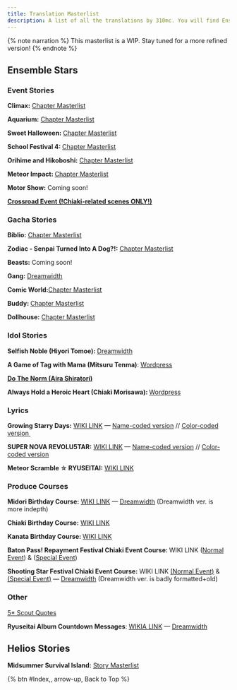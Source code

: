 ```yaml
---
title: Translation Masterlist
description: A list of all the translations by 310mc. You will find Enstars and Helios translations here.
---
```


{% note narration %}
This masterlist is a WIP. Stay tuned for a more refined version!
{% endnote %}
## Ensemble Stars
### Event Stories
<p><strong>Climax:</strong> <a href="https://euni2319.dreamwidth.org/8614.html">Chapter Masterlist</a></p>
<p><strong>Aquarium:</strong> <a href="https://euni2319.dreamwidth.org/10207.html">Chapter Masterlist</a></p>
<p><strong>Sweet Halloween:</strong> <a href="https://euni2319.dreamwidth.org/15004.html">Chapter Masterlist</a></p>
<p><strong>School Festival 4: </strong><a href="https://euni2319.wordpress.com/2019/05/21/school-festival-4-chapter-masterlist/">Chapter Masterlist</a></p>
<p><strong>Orihime and Hikoboshi:</strong> <a href="https://euni2319.dreamwidth.org/24376.html">Chapter Masterlist</a></p>
<p><strong>Meteor Impact: </strong><a href="/meteor_impact">Chapter Masterlist</a></p>
<p><strong>Motor Show:</strong> Coming soon!</p>
<p><strong><a href="https://euni2319.dreamwidth.org/4502.html">Crossroad Event (!Chiaki-related scenes ONLY!)</a></strong></p>


### Gacha Stories
<p><strong>Biblio:</strong> <a href="https://euni2319.dreamwidth.org/2418.html">Chapter Masterlist</a></p>
<p><strong>Zodiac - Senpai Turned Into A Dog?!:</strong> <a href="https://euni2319.dreamwidth.org/17153.html">Chapter Masterlist</a></p>
<p><strong>Beasts:</strong> Coming soon!</p>
<p><strong>Gang:</strong> <a href="https://euni2319.dreamwidth.org/22838.html">Dreamwidth</a></p>
<p><strong>Comic World:</strong><a href="https://euni2319.wordpress.com/2019/01/19/comic-world-chapter-masterlist/">Chapter Masterlist</a></p>
<p><strong>Buddy: </strong><a href="https://euni2319.wordpress.com/2020/01/17/buddy-chapter-masterlist/">Chapter Masterlist</a></p>
<p><strong>Dollhouse:</strong> <a href="https://euni2319.wordpress.com/2020/08/24/dollhouse-chapter-masterlist/">Chapter Masterlist</a></p>


### Idol Stories
<p><strong>Selfish Noble (Hiyori Tomoe):</strong> <a href="https://euni2319.dreamwidth.org/2918.html">Dreamwidth</a></p>
<p><strong>A Game of Tag with Mama (</strong><strong>Mitsuru Tenma)</strong>: <a href="https://euni2319.wordpress.com/2019/05/07/a-game-of-tag-with-mama/">Wordpress</a></p>
<p><strong><a href="/do_the_norm/">Do The Norm (Aira Shiratori)</a></strong>
<p><strong>Always Hold a Heroic Heart (Chiaki Morisawa): </strong><a href="https://euni2319.wordpress.com/2020/09/10/always-hold-a-heroic-heart/">Wordpress</a></p>

### Lyrics
<p><strong>Growing Starry Days:</strong>&nbsp;<a href="https://ensemble-stars.fandom.com/wiki/Vol.1_%22RYUSEITAI%22_3">WIKI LINK</a> —&nbsp;<a href="http://euni2319.dreamwidth.org/5349.html">Name-coded version</a> // <a href="https://euni2319.dreamwidth.org/3228.html">Color-coded version&nbsp;</a></p>
<p><strong>SUPER NOVA REVOLU5TAR:</strong>&nbsp;<a href="https://ensemble-stars.fandom.com/wiki/Vol.1_%22RYUSEITAI%22_3">WIKI LINK</a> —&nbsp;<a href="https://euni2319.dreamwidth.org/4867.html">Name-coded version</a> // <a href="https://euni2319.dreamwidth.org/3480.html">Color-coded version</a></p>
<p><strong>Meteor Scramble ☆ RYUSEITAI:</strong> <a href="https://ensemble-stars.fandom.com/wiki/Ensemble_Stars!_ED_Collection_Vol.4">WIKI LINK</a></p>

### Produce Courses
<p><strong>Midori Birthday Course:</strong> <a href="https://ensemble-stars.wiki.com/wiki/Midori_Takamine_Birthday_Course/Midori_Takamine_Normal_Event">WIKI LINK</a>&nbsp;— <a href="https://euni2319.dreamwidth.org/8710.html">Dreamwidth</a>&nbsp;(Dreamwidth ver. is more indepth)</p>
<p><strong>Chiaki Birthday Course:</strong> <a href="https://ensemble-stars.fandom.com/wiki/Chiaki_Morisawa_Birthday_Course/Chiaki_Morisawa_Normal_Event">WIKI LINK</a></p>
<p><strong>Kanata Birthday Course:&nbsp;</strong><a href="https://ensemble-stars.fandom.com/wiki/Kanata_Shinkai_Birthday_Course/Kanata_Shinkai_Normal_Event">WIKI LINK</a></p>
<p><strong>Baton Pass! Repayment Festival Chiaki Event Course:&nbsp;</strong>WIKI LINK (<a href="https://ensemble-stars.fandom.com/wiki/Baton_Pass!_Repayment_Festival_of_Tears_and_Bonds/Chiaki_Morisawa_Normal_Event">Normal Event</a>) &amp; (<a href="https://ensemble-stars.fandom.com/wiki/Baton_Pass!_Repayment_Festival_of_Tears_and_Bonds/Chiaki_Morisawa_Special_Event">Special Event</a>)</p>
<p><strong>Shooting Star Festival Chiaki Event Course:</strong> WIKI LINK <a href="https://ensemble-stars.fandom.com/wiki/Launch!_The_Night_Sky_of_the_Shooting_Star_Festival/Chiaki_Morisawa_Normal_Event">(Normal Event)</a> &amp; <a href="https://ensemble-stars.fandom.com/wiki/Launch!_The_Night_Sky_of_the_Shooting_Star_Festival/Chiaki_Morisawa_Special_Event">(Special Event)</a> —&nbsp;<a href="https://euni2319.dreamwidth.org/2653.html">Dreamwidth</a> (Dreamwidth ver. is badly formatted+old)</p>

### Other
<p><a href="/es_scout_quotes">5* Scout Quotes</a></p>
<p><strong>Ryuseitai Album Countdown Messages</strong>:&nbsp;<a href="https://ensemble-stars.fandom.com/wiki/RYUSEITAI_Album">WIKIA LINK</a> — <a href="https://euni2319.dreamwidth.org/21314.html">Dreamwidth</a></p>

## Helios Stories
<p><strong>Midsummer Survival Island:</strong> <a href="https://euni2319.wordpress.com/2020/08/27/midsummer-survival-chapter-masterlist/">Story Masterlist</a></p>

<div style="margin-bottom:5px">{% btn #Index,, arrow-up, Back to Top %}</div>

